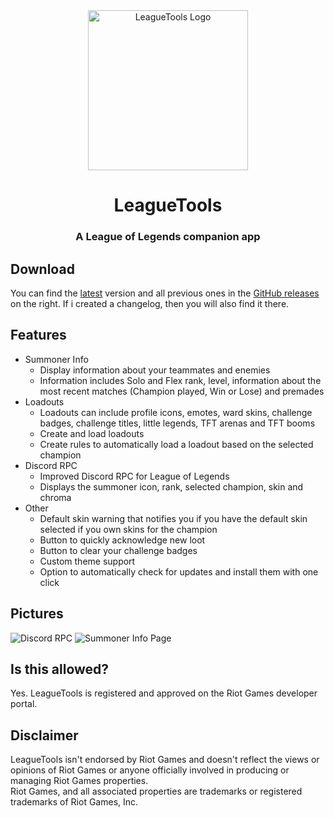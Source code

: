 <div align="center">
  <img src="https://cdn.dysolix.dev/leaguetools/logo.png" alt="LeagueTools Logo" width="256" />
  <h1>LeagueTools</h1>
  <h3>A League of Legends companion app</h3>
</div>

## Download
You can find the [latest](https://github.com/dysolix/leaguetools/releases/latest) version and all previous ones in the [GitHub releases](https://github.com/dysolix/leaguetools/releases) on the right. If i created a changelog, then you will also find it there.
## Features
- Summoner Info
  - Display information about your teammates and enemies
  - Information includes Solo and Flex rank, level, information about the most recent matches (Champion played, Win or Lose) and premades
- Loadouts
  - Loadouts can include profile icons, emotes, ward skins, challenge badges, challenge titles, little legends, TFT arenas and TFT booms
  - Create and load loadouts
  - Create rules to automatically load a loadout based on the selected champion
- Discord RPC
  - Improved Discord RPC for League of Legends
  - Displays the summoner icon, rank, selected champion, skin and chroma
- Other
  - Default skin warning that notifies you if you have the default skin selected if you own skins for the champion
  - Button to quickly acknowledge new loot
  - Button to clear your challenge badges
  - Custom theme support
  - Option to automatically check for updates and install them with one click
## Pictures
![Discord RPC](https://cdn.dysolix.dev/leaguetools/discord_rpc.png)
![Summoner Info Page](https://cdn.dysolix.dev/leaguetools/summoner_info_page.png)
## Is this allowed?
Yes. LeagueTools is registered and approved on the Riot Games developer portal.
## Disclaimer
LeagueTools isn't endorsed by Riot Games and doesn't reflect the views or opinions of Riot Games or anyone officially involved in producing or managing Riot Games properties.  
Riot Games, and all associated properties are trademarks or registered trademarks of Riot Games, Inc.
  
